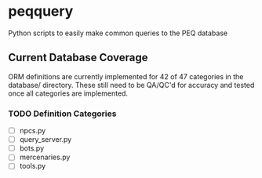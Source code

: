 # peqquery
Python scripts to easily make common queries to the PEQ database

## Current Database Coverage
ORM definitions are currently implemented for 42 of 47 categories in the database/ directory.  These still need to be QA/QC'd for accuracy and tested once all categories are implemented.

### TODO Definition Categories
- [ ] npcs.py
- [ ] query_server.py
- [ ] bots.py
- [ ] mercenaries.py
- [ ] tools.py
